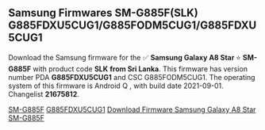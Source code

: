 <h2>Samsung Firmwares SM-G885F(SLK) G885FDXU5CUG1/G885FODM5CUG1/G885FDXU5CUG1</h2>
Download the Samsung firmware for the ✅ <strong>Samsung Galaxy A8 Star </strong> ⭐ <strong>SM-G885F</strong> with product code <strong>SLK</strong> <strong> from Sri Lanka</strong>. This firmware has version number PDA <strong>G885FDXU5CUG1</strong> and CSC G885FODM5CUG1. The operating system of this firmware is Android Q , with build date 2021-09-01. Changelist <strong>21675812</strong>.


[SM-G885F](https://samfirm.shop/samsung/model/SM-G885F)
[G885FDXU5CUG1](https://samfirm.shop/samsung/pda/G885FDXU5CUG1)
[Download Firmware Samsung Galaxy A8 Star SM-G885F](https://samfirm.shop/samsung/firmware/452302)
